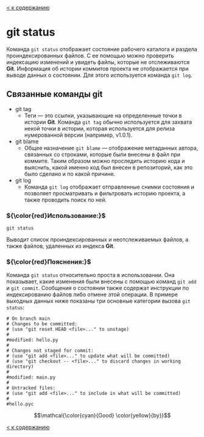 
[< к содержанию](/readme.md)

# git status
Команда ``git status`` отображает состояние рабочего каталога и раздела проиндексированных файлов. С ее помощью можно проверить индексацию изменений и увидеть файлы, которые не отслеживаются **Git**. Информация об истории коммитов проекта не отображается при выводе данных о состоянии. Для этого используется команда ``git log``.

## Связанные команды git

+ git tag
   + Теги — это ссылки, указывающие на определенные точки в истории **Git**. Команда ``git tag`` обычно используется для захвата некой точки в истории, которая используется для релиза нумерованной версии (например, v1.0.1).
+ git blame
   + Общее назначение ``git blame`` — отображение метаданных автора, связанных со строками, которые были внесены в файл при коммите. Таким образом можно проследить историю кода и выяснить, какой именно код был внесен в репозиторий, как это было сделано и по какой причине.
+ git log
   + Команда ``git log`` отображает отправленные снимки состояния и позволяет просматривать и фильтровать историю проекта, а также проводить поиск по ней.

   
### ${\color{red}Использование:}$

```
git status
```

Выводит список проиндексированных и неотслеживаемых файлов, а также файлов, удаленных из индекса **Git**.

### ${\color{red}Пояснения:}$

Команда ``git status`` относительно проста в использовании. Она показывает, какие изменения были внесены с помощью команд ``git add`` и ``git commit``. Сообщения о состоянии также содержат инструкции по индексированию файлов либо отмене этой операции. В примере выходных данных ниже показаны три основные категории вызова ``git status``:

```
# On branch main
# Changes to be committed:
# (use "git reset HEAD <file>..." to unstage)
#
#modified: hello.py
#
# Changes not staged for commit:
# (use "git add <file>..." to update what will be committed)
# (use "git checkout -- <file>..." to discard changes in working directory)
#
#modified: main.py
#
# Untracked files:
# (use "git add <file>..." to include in what will be committed)
#
#hello.pyc
```



$$\mathcal{\color{cyan}{Good} \color{yellow}{by}}$$



[< к содержанию](/readme.md)